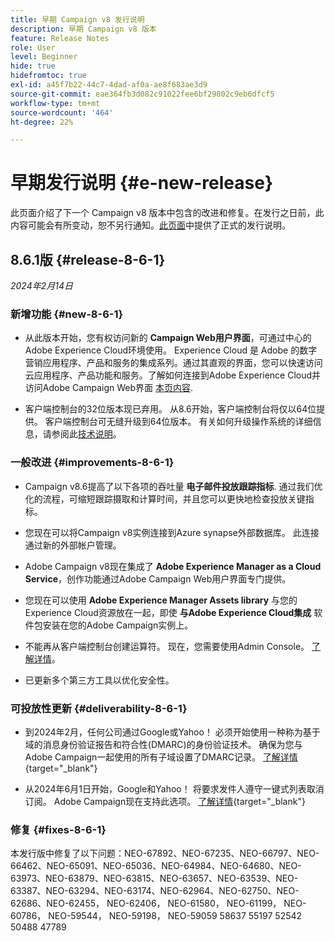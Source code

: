 ```yaml
---
title: 早期 Campaign v8 发行说明
description: 早期 Campaign v8 版本
feature: Release Notes
role: User
level: Beginner
hide: true
hidefromtoc: true
exl-id: a45f7b22-44c7-4dad-af0a-ae8f683ae3d9
source-git-commit: eae364fb3d082c91022fee6bf29802c9eb6dfcf5
workflow-type: tm+mt
source-wordcount: '464'
ht-degree: 22%

---
```


# 早期发行说明 {#e-new-release}

此页面介绍了下一个 Campaign v8 版本中包含的改进和修复。在发行之日前，此内容可能会有所变动，恕不另行通知。[此页面](../start/release-notes.md)中提供了正式的发行说明。

## 8.6.1版 {#release-8-6-1}

_2024年2月14日_


### 新增功能 {#new-8-6-1}

* 从此版本开始，您有权访问新的 **Campaign Web用户界面**，可通过中心的Adobe Experience Cloud环境使用。 Experience Cloud 是 Adobe 的数字营销应用程序、产品和服务的集成系列。通过其直观的界面，您可以快速访问云应用程序、产品功能和服务。了解如何连接到Adobe Experience Cloud并访问Adobe Campaign Web界面 [本页内容](campaign-ui.md#ac-web-ui).

* 客户端控制台的32位版本现已弃用。 从8.6开始，客户端控制台将仅以64位提供。 客户端控制台可无缝升级到64位版本。 有关如何升级操作系统的详细信息，请参阅此[技术说明](https://experienceleague.adobe.com/docs/campaign/technotes-ac/tn-new/console.html?lang=zh-Hans)。


### 一般改进 {#improvements-8-6-1}

* Campaign v8.6提高了以下各项的吞吐量 **电子邮件投放跟踪指标**. 通过我们优化的流程，可缩短跟踪摄取和计算时间，并且您可以更快地检查投放关键指标。

* 您现在可以将Campaign v8实例连接到Azure synapse外部数据库。 此连接通过新的外部帐户管理。

* Adobe Campaign v8现在集成了 **Adobe Experience Manager as a Cloud Service**，创作功能通过Adobe Campaign Web用户界面专门提供。

* 您现在可以使用 **Adobe Experience Manager Assets library** 与您的Experience Cloud资源放在一起，即使 **与Adobe Experience Cloud集成** 软件包安装在您的Adobe Campaign实例上。

* 不能再从客户端控制台创建运算符。 现在，您需要使用Admin Console。 [了解详情](../start/gs-permissions.md)。

* 已更新多个第三方工具以优化安全性。

### 可投放性更新 {#deliverability-8-6-1}

* 到2024年2月，任何公司通过Google或Yahoo！ 必须开始使用一种称为基于域的消息身份验证报告和符合性(DMARC)的身份验证技术。 确保为您与Adobe Campaign一起使用的所有子域设置了DMARC记录。 [了解详情](https://experienceleague.adobe.com/docs/deliverability-learn/deliverability-best-practice-guide/additional-resources/technotes/implement-dmarc.html?lang=zh-Hans){target="_blank"}

* 从2024年6月1日开始，Google和Yahoo！ 将要求发件人遵守一键式列表取消订阅。 Adobe Campaign现在支持此选项。 [了解详情](https://experienceleague.adobe.com/docs/deliverability-learn/deliverability-best-practice-guide/additional-resources/campaign/acc-technical-recommendations.html#one-click-list-unsubscribe){target="_blank"}


### 修复 {#fixes-8-6-1}

本发行版中修复了以下问题：NEO-67892、NEO-67235、NEO-66797、NEO-66462、NEO-65091、NEO-65036、NEO-64984、NEO-64680、NEO-63973、NEO-63879、NEO-63815、NEO-63657、NEO-63539、NEO-63387、NEO-63294、NEO-63174、NEO-62964、NEO-62750、NEO-62686、NEO-62455， NEO-62406， NEO-61580， NEO-61199， NEO-60786， NEO-59544， NEO-59198， NEO-59059 58637 55197 52542 50488 47789